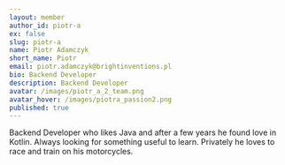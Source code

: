 ```yaml
---
layout: member
author_id: piotr-a
ex: false
slug: piotr-a
name: Piotr Adamczyk
short_name: Piotr
email: piotr.adamczyk@brightinventions.pl
bio: Backend Developer
description: Backend Developer
avatar: /images/piotr_a_2_team.png
avatar_hover: /images/piotra_passion2.png
published: true
---
```

Backend Developer who likes Java and after a few years he found love in Kotlin. Always looking for something useful to learn. Privately he loves to race and train on his motorcycles.
